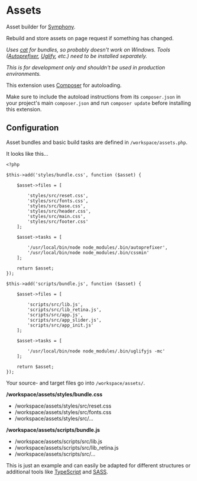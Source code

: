 # Assets

Asset builder for [Symphony][1].

Rebuild and store assets on page request if something has changed.

*Uses [cat][2] for bundles, so probably doesn't work on Windows. Tools ([Autoprefixer][3], [Uglify][4], etc.) need to be installed separately.*

*This is for development only and shouldn't be used in production environments.*

This extension uses [Composer][7] for autoloading.

Make sure to include the autoload instructions from its `composer.json` in your project's main `composer.json` and run `composer update` before installing this extension.

## Configuration

Asset bundles and basic build tasks are defined in `/workspace/assets.php`.

It looks like this...

    <?php

    $this->add('styles/bundle.css', function ($asset) {

        $asset->files = [

            'styles/src/reset.css',
            'styles/src/fonts.css',
            'styles/src/base.css',
            'styles/src/header.css',
            'styles/src/main.css',
            'styles/src/footer.css'
        ];

        $asset->tasks = [

            '/usr/local/bin/node node_modules/.bin/autoprefixer',
            '/usr/local/bin/node node_modules/.bin/cssmin'
        ];

        return $asset;
    });

    $this->add('scripts/bundle.js', function ($asset) {

        $asset->files = [

            'scripts/src/lib.js',
            'scripts/src/lib_retina.js',
            'scripts/src/app.js',
            'scripts/src/app_slider.js',
            'scripts/src/app_init.js'
        ];

        $asset->tasks = [

            '/usr/local/bin/node node_modules/.bin/uglifyjs -mc'
        ];

        return $asset;
    });

Your source- and target files go into `/workspace/assets/`.

**/workspace/assets/styles/bundle.css**
- /workspace/assets/styles/src/reset.css
- /workspace/assets/styles/src/fonts.css
- /workspace/assets/styles/src/...

**/workspace/assets/scripts/bundle.js**
- /workspace/assets/scripts/src/lib.js
- /workspace/assets/scripts/src/lib_retina.js
- /workspace/assets/scripts/src/...

This is just an example and can easily be adapted for different structures or additional tools like [TypeScript][5] and [SASS][6].

[1]: http://getsymphony.com/
[2]: http://en.wikipedia.org/wiki/Cat_(Unix)
[3]: http://github.com/postcss/autoprefixer
[4]: http://lisperator.net/uglifyjs
[5]: http://typescriptlang.org/
[6]: http://sass-lang.com/
[7]: http://getcomposer.org/
